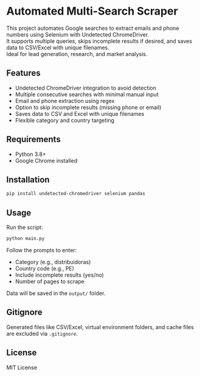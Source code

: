# Automated Multi-Search Scraper

This project automates Google searches to extract emails and phone numbers using Selenium with Undetected ChromeDriver.  
It supports multiple queries, skips incomplete results if desired, and saves data to CSV/Excel with unique filenames.  
Ideal for lead generation, research, and market analysis.

## Features
- Undetected ChromeDriver integration to avoid detection
- Multiple consecutive searches with minimal manual input
- Email and phone extraction using regex
- Option to skip incomplete results (missing phone or email)
- Saves data to CSV and Excel with unique filenames
- Flexible category and country targeting

## Requirements
- Python 3.8+
- Google Chrome installed

## Installation
```bash
pip install undetected-chromedriver selenium pandas
```

## Usage
Run the script:
```bash
python main.py
```
Follow the prompts to enter:
- Category (e.g., distribuidoras)
- Country code (e.g., PE)
- Include incomplete results (yes/no)
- Number of pages to scrape

Data will be saved in the `output/` folder.

## Gitignore
Generated files like CSV/Excel, virtual environment folders, and cache files are excluded via `.gitignore`.

## License
MIT License

